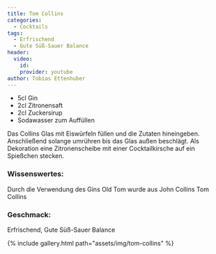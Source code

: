 ```yaml
---
title: Tom Collins
categories:
  - Cocktails
tags:
  - Erfrischend
  - Gute Süß-Sauer Balance
header:
  video:
    id: 
    provider: youtube
author: Tobias Ettenhuber
---
```


- 5cl Gin
- 2cl Zitronensaft
- 2cl Zuckersirup
- Sodawasser zum Auffüllen

Das Collins Glas mit Eiswürfeln füllen und die Zutaten hineingeben. Anschließend solange umrühren bis das Glas außen beschlägt. Als Dekoration eine Zitronenscheibe mit einer Cocktailkirsche auf ein Spießchen stecken.

### Wissenswertes:
Durch die Verwendung des Gins Old Tom wurde aus John Collins Tom Collins

### Geschmack:
Erfrischend, Gute Süß-Sauer Balance



{% include gallery.html path="assets/img/tom-collins" %}